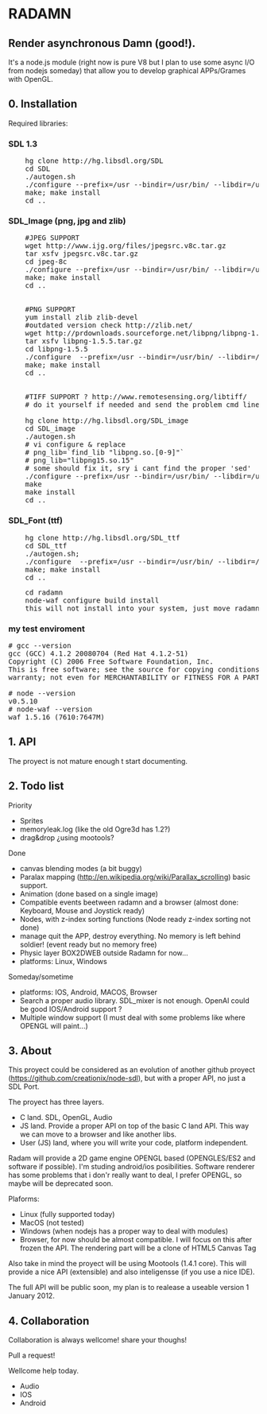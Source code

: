 # RADAMN
## Render asynchronous Damn (good!).

It's a node.js module (right now is pure V8 but I plan to use some async I/O from nodejs someday) that allow you to develop graphical APPs/Grames with OpenGL.

## 0. Installation

Required libraries:
### SDL 1.3
<pre>    hg clone http://hg.libsdl.org/SDL
    cd SDL
    ./autogen.sh
    ./configure --prefix=/usr --bindir=/usr/bin/ --libdir=/usr/lib/
    make; make install
    cd ..</pre>

### SDL_Image (png, jpg and zlib)
<pre>    #JPEG SUPPORT
    wget http://www.ijg.org/files/jpegsrc.v8c.tar.gz
    tar xsfv jpegsrc.v8c.tar.gz
    cd jpeg-8c
    ./configure --prefix=/usr --bindir=/usr/bin/ --libdir=/usr/lib/
    make; make install
    cd ..


    #PNG SUPPORT
    yum install zlib zlib-devel
    #outdated version check http://zlib.net/
    wget http://prdownloads.sourceforge.net/libpng/libpng-1.5.5.tar.gz?download
    tar xsfv libpng-1.5.5.tar.gz
    cd libpng-1.5.5
    ./configure  --prefix=/usr --bindir=/usr/bin/ --libdir=/usr/lib/
    make; make install
    cd ..


    #TIFF SUPPORT ? http://www.remotesensing.org/libtiff/
    # do it yourself if needed and send the problem cmd lines :)

    hg clone http://hg.libsdl.org/SDL_image
    cd SDL_image
    ./autogen.sh
    # vi configure & replace
    # png_lib=`find_lib "libpng.so.[0-9]"`
    # png_lib="libpng15.so.15"
    # some should fix it, sry i cant find the proper 'sed'
    ./configure --prefix=/usr --bindir=/usr/bin/ --libdir=/usr/lib/
    make
    make install
    cd ..</pre>

### SDL_Font (ttf)
<pre>    hg clone http://hg.libsdl.org/SDL_ttf
    cd SDL_ttf
    ./autogen.sh;
    ./configure  --prefix=/usr --bindir=/usr/bin/ --libdir=/usr/lib/
    make; make install
    cd ..</pre>

<pre>    cd radamn
    node-waf configure build install
	this will not install into your system, just move radamn.node to lib, needed to run everything properly</pre>


### my test enviroment

<pre># gcc --version
gcc (GCC) 4.1.2 20080704 (Red Hat 4.1.2-51)
Copyright (C) 2006 Free Software Foundation, Inc.
This is free software; see the source for copying conditions.  There is NO
warranty; not even for MERCHANTABILITY or FITNESS FOR A PARTICULAR PURPOSE.

# node --version
v0.5.10
# node-waf --version
waf 1.5.16 (7610:7647M)</pre>

## 1. API

The proyect is not mature enough t start documenting.

## 2. Todo list

Priority

* Sprites
* memoryleak.log (like the old Ogre3d has 1.2?)
* drag&drop ¿using mootools?

Done

* canvas blending modes (a bit buggy)
* Paralax mapping (http://en.wikipedia.org/wiki/Parallax_scrolling) basic support.
* Animation (done based on a single image)
* Compatible events beetween radamn and a browser (almost done: Keyboard, Mouse and Joystick ready)
* Nodes, with z-index sorting functions (Node ready z-index sorting not done)
* manage quit the APP, destroy everything. No memory is left behind soldier! (event ready but no memory free)
* Physic layer BOX2DWEB outside Radamn for now...
* platforms: Linux, Windows

Someday/sometime

* platforms: IOS, Android, MACOS, Browser
* Search a proper audio library. SDL_mixer is not enough. OpenAl could be good IOS/Android support ?
* Multiple window support (I must deal with some problems like where OPENGL will paint...)


## 3. About

This proyect could be considered as an evolution of another github proyect (https://github.com/creationix/node-sdl), but with a proper API, no just a SDL Port.

The proyect has three layers.

* C land. SDL, OpenGL, Audio
* JS land. Provide a proper API on top of the basic C land API. This way we can move to a browser and like another libs.
* User (JS) land, where you will write your code, platform independent.

Radam will provide a 2D game engine OPENGL based (OPENGLES/ES2 and software if possible). I'm studing android/ios posibilities.
Software renderer has some problems that i don'r really want to deal, I prefer OPENGL, so maybe will be deprecated soon.

Plaforms:

* Linux (fully supported today)
* MacOS (not tested)
* Windows (when nodejs has a proper way to deal with modules)
* Browser, for now should be almost compatible. I will focus on this after frozen the API. The rendering part will be a clone of HTML5 Canvas Tag

Also take in mind the proyect will be using Mootools (1.4.1 core). This will provide a nice API (extensible) and also inteligensse (if you use a nice IDE).

The full API will be public soon, my plan is to realease a useable version 1 January 2012.


## 4. Collaboration

Collaboration is always wellcome! share your thoughs!

Pull a request!

Wellcome help today.

* Audio
* IOS
* Android